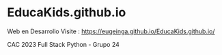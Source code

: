 # EducaKids.github.io
Web en Desarrollo 
Visite : https://eugeinga.github.io/EducaKids.github.io/

CAC 2023 Full Stack Python - Grupo 24
